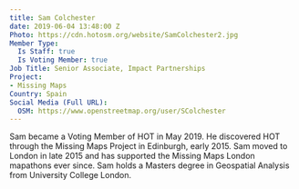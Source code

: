 ```yaml
---
title: Sam Colchester
date: 2019-06-04 13:48:00 Z
Photo: https://cdn.hotosm.org/website/SamColchester2.jpg
Member Type:
  Is Staff: true
  Is Voting Member: true
Job Title: Senior Associate, Impact Partnerships
Project:
- Missing Maps
Country: Spain
Social Media (Full URL):
  OSM: https://www.openstreetmap.org/user/SColchester
---
```


Sam became a Voting Member of HOT in May 2019. He discovered HOT through the Missing Maps Project in Edinburgh, early 2015. Sam moved to London in late 2015 and has supported the Missing Maps London mapathons ever since. Sam holds a Masters degree in Geospatial Analysis from University College London.
